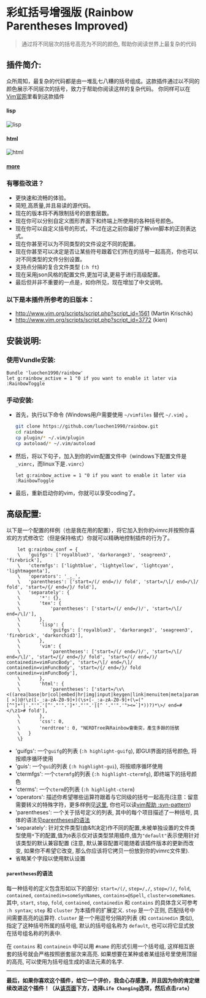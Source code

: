 彩虹括号增强版 (Rainbow Parentheses Improved)
=============================================
>	通过将不同层次的括号高亮为不同的颜色, 帮助你阅读世界上最复杂的代码

插件简介:
---------

众所周知，最复杂的代码都是由一堆乱七八糟的括号组成。这款插件通过以不同的颜色展示不同层次的括号，致力于帮助你阅读这样的复杂代码。 你同样可以在[Vim官网](http://www.vim.org/scripts/script.php?script_id=4176)里看到这款插件

#### lisp
![lisp](https://raw.githubusercontent.com/luochen1990/rainbow/demo/lisp.png)
#### html
![html](https://raw.githubusercontent.com/luochen1990/rainbow/demo/html.png)
#### [more](https://github.com/luochen1990/rainbow/blob/demo/more.md)

### 有哪些改进？

- 更快速和流畅的体验。
- 简短,高质量,并且易读的源代码。
- 现在的版本将不再限制括号的嵌套层数。
- 现在你可以分别自定义图形界面下和终端上所使用的各种括号颜色。
- 现在你可以自定义括号的形式，不过在这之前你最好了解vim脚本的正则表达式。
- 现在你甚至可以为不同类型的文件设定不同的配置。
- 现在你甚至可以决定是否让某些符号跟着它们所在的括号一起高亮，你也可以对不同类型的文件分别设置。
- 支持点分隔的复合文件类型 (`:h ft`)
- 现在采用json风格的配置文件,更加可读,更易于进行高级配置。
- 最后但并非不重要的一点是，如你所见，现在增加了中文说明。

### 以下是本插件所参考的旧版本：
- http://www.vim.org/scripts/script.php?script_id=1561 (Martin Krischik)
- http://www.vim.org/scripts/script.php?script_id=3772 (kien)

安装说明:
---------

### 使用Vundle安装:

```vim
Bundle 'luochen1990/rainbow'
let g:rainbow_active = 1 "0 if you want to enable it later via :RainbowToggle
```

### 手动安装:

- 首先，执行以下命令 (Windows用户需要使用 `~/vimfiles` 替代 `~/.vim`) 。

	```sh
	git clone https://github.com/luochen1990/rainbow.git
	cd rainbow
	cp plugin/* ~/.vim/plugin
	cp autoload/* ~/.vim/autoload
	```

- 然后，将以下句子，加入到你的vim配置文件中（windows下配置文件是`_vimrc`，而linux下是`.vimrc`）

	```vim
	let g:rainbow_active = 1 "0 if you want to enable it later via :RainbowToggle
	```

- 最后，重新启动你的vim，你就可以享受coding了。

高级配置:
---------

以下是一个配置的样例（也是我在用的配置），将它加入到你的vimrc并按照你喜欢的方式修改它（但是保持格式）你就可以精确地控制插件的行为了。

```vim
	let g:rainbow_conf = {
	\	'guifgs': ['royalblue3', 'darkorange3', 'seagreen3', 'firebrick'],
	\	'ctermfgs': ['lightblue', 'lightyellow', 'lightcyan', 'lightmagenta'],
	\	'operators': '_,_',
	\	'parentheses': ['start=/(/ end=/)/ fold', 'start=/\[/ end=/\]/ fold', 'start=/{/ end=/}/ fold'],
	\	'separately': {
	\		'*': {},
	\		'tex': {
	\			'parentheses': ['start=/(/ end=/)/', 'start=/\[/ end=/\]/'],
	\		},
	\		'lisp': {
	\			'guifgs': ['royalblue3', 'darkorange3', 'seagreen3', 'firebrick', 'darkorchid3'],
	\		},
	\		'vim': {
	\			'parentheses': ['start=/(/ end=/)/', 'start=/\[/ end=/\]/', 'start=/{/ end=/}/ fold', 'start=/(/ end=/)/ containedin=vimFuncBody', 'start=/\[/ end=/\]/ containedin=vimFuncBody', 'start=/{/ end=/}/ fold containedin=vimFuncBody'],
	\		},
	\		'html': {
	\			'parentheses': ['start=/\v\<((area|base|br|col|embed|hr|img|input|keygen|link|menuitem|meta|param|source|track|wbr)[ >])@!\z([-_:a-zA-Z0-9]+)(\s+[-_:a-zA-Z0-9]+(\=("[^"]*"|'."'".'[^'."'".']*'."'".'|[^ '."'".'"><=`]*))?)*\>/ end=#</\z1># fold'],
	\		},
	\		'css': 0,
	\		'nerdtree': 0, "NERDTree與Rainbow會衝突，產生多餘的括號
	\	}
	\}
```

- 'guifgs': 一个`guifg`的列表 (`:h highlight-guifg`), 即GUI界面的括号颜色, 将按顺序循环使用
- 'guis': 一个`gui`的列表 (`:h highlight-gui`), 将按顺序循环使用
- 'ctermfgs': 一个`ctermfg`的列表 (`:h highlight-ctermfg`), 即终端下的括号颜色
- 'cterms': 一个`cterm`的列表 (`:h highlight-cterm`)
- 'operators': 描述你希望哪些运算符跟着与它同级的括号一起高亮(注意：留意需要转义的特殊字符，更多样例见[这里](https://github.com/luochen1990/rainbow/issues/3), 你也可以读[vim帮助 :syn-pattern](http://vimdoc.sourceforge.net/htmldoc/syntax.html#:syn-pattern))
- 'parentheses': 一个关于括号定义的列表, 其中的每个项目描述了一种括号, 具体的语法见[parentheses的语法]()
- 'separately': 针对文件类型(由&ft决定)作不同的配置,未被单独设置的文件类型使用`*`下的配置,值为`0`表示仅对该类型禁用插件,值为`"default"`表示使用针对该类型的默认兼容配置 (注意, 默认兼容配置可能随着该插件版本的更新而改变, 如果你不希望它改变, 那么你应该将它拷贝一份放到你的vimrc文件里).
- 省略某个字段以使用默认设置

#### `parentheses`的语法

每一种括号的定义包含形如以下的部分:  `start=/(/`, `step=/,/`, `stop=/)/`, `fold`, `contained`, `containedin=someSynNames`, `contains=@Spell`, `cluster=someNames`. 其中, `start`, `stop`, `fold`, `contained`, `containedin` 和 `contains` 的具体含义可参考 `:h syntax`; `step` 和 `cluster` 为本插件的扩展定义. `step` 是一个正则, 匹配括号中间需要高亮的运算符. `cluster` 是一个用逗号分隔的列表 (和 `containedin` 类似), 指定了这种括号所属的括号组, 默认的括号组名称为 `default`, 也可以将它显式放在括号组名称的列表中.

在 `contains` 和 `containein` 中可以用 `#name` 的形式引用一个括号组, 这样相互嵌套的括号就会严格按照嵌套层次来高亮. 如果想要在某种或者某组括号里使用顶层的高亮, 可以使用为括号组生成的语法元素的名字.

-------------------------------------------------------------------
**最后，如果你喜欢这个插件，给它一个评价，我会心存感激，并且因为你的肯定继续改进这个插件！（从[该页面](http://www.vim.org/scripts/script.php?script_id=4176)下方，选择`Life Changing`选项，然后点击`rate`）**

